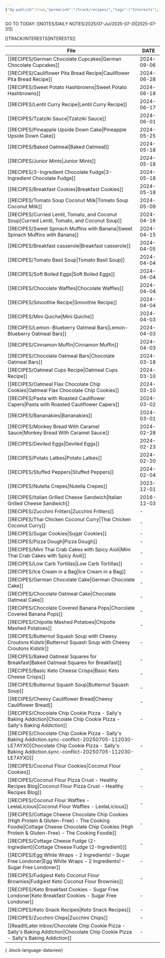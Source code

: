```yaml
---
{"dg-publish":true,"permalink":"/track/recipes/","tags":["Interests"],"noteIcon":"","created":"2024-02-25T15:55:00","updated":"2024-02-25 15:59"}
---
```


GO TO TODAY: [[NOTES/DAILY NOTES/2025/07-Jul/2025-07-31\|2025-07-31]]


[[TRACK/INTERESTS\|INTERESTS]]

| File                                                                                                                                                                                                      | DATE       |
| --------------------------------------------------------------------------------------------------------------------------------------------------------------------------------------------------------- | ---------- |
| [[RECIPES/German Chocolate Cupcakes\|German Chocolate Cupcakes]]                                                                                                                                       | 2024-09-06 |
| [[RECIPES/Cauliflower Pita Bread Recipe\|Cauliflower Pita Bread Recipe]]                                                                                                                               | 2024-06-28 |
| [[RECIPES/Sweet Potato Hashbrowns\|Sweet Potato Hashbrowns]]                                                                                                                                           | 2024-06-18 |
| [[RECIPES/Lentil Curry Recipe\|Lentil Curry Recipe]]                                                                                                                                                   | 2024-06-17 |
| [[RECIPES/Tzatziki Sauce\|Tzatziki Sauce]]                                                                                                                                                             | 2024-06-01 |
| [[RECIPES/Pineapple Upside Down Cake\|Pineapple Upside Down Cake]]                                                                                                                                     | 2024-05-25 |
| [[RECIPES/Baked Oatmeal\|Baked Oatmeal]]                                                                                                                                                               | 2024-05-18 |
| [[RECIPES/Junior Mints\|Junior Mints]]                                                                                                                                                                 | 2024-05-18 |
| [[RECIPES/3-Ingredient Chocolate Fudge\|3-Ingredient Chocolate Fudge]]                                                                                                                                 | 2024-05-18 |
| [[RECIPES/Breakfast Cookies\|Breakfast Cookies]]                                                                                                                                                       | 2024-05-18 |
| [[RECIPES/Tomato Soup Coconut Milk\|Tomato Soup Coconut Milk]]                                                                                                                                         | 2024-05-09 |
| [[RECIPES/Curried Lentil, Tomato, and Coconut Soup\|Curried Lentil, Tomato, and Coconut Soup]]                                                                                                         | 2024-04-16 |
| [[RECIPES/Sweet Spinach Muffins with Banana\|Sweet Spinach Muffins with Banana]]                                                                                                                       | 2024-04-15 |
| [[RECIPES/Breakfast casserole\|Breakfast casserole]]                                                                                                                                                   | 2024-04-05 |
| [[RECIPES/Tomato Basil Soup\|Tomato Basil Soup]]                                                                                                                                                       | 2024-04-04 |
| [[RECIPES/Soft Boiled Eggs\|Soft Boiled Eggs]]                                                                                                                                                         | 2024-04-04 |
| [[RECIPES/Chocolate Waffles\|Chocolate Waffles]]                                                                                                                                                       | 2024-04-04 |
| [[RECIPES/Smoothie Recipe\|Smoothie Recipe]]                                                                                                                                                           | 2024-04-04 |
| [[RECIPES/Mini Quiche\|Mini Quiche]]                                                                                                                                                                   | 2024-04-03 |
| [[RECIPES/Lemon-Blueberry Oatmeal Bars\|Lemon-Blueberry Oatmeal Bars]]                                                                                                                                 | 2024-04-03 |
| [[RECIPES/Cinnamon Muffin\|Cinnamon Muffin]]                                                                                                                                                           | 2024-04-03 |
| [[RECIPES/Chocolate Oatmeal Bars\|Chocolate Oatmeal Bars]]                                                                                                                                             | 2024-03-18 |
| [[RECIPES/Oatmeal Cups Recipe\|Oatmeal Cups Recipe]]                                                                                                                                                   | 2024-03-10 |
| [[RECIPES/Oatmeal Flax Chocolate Chip Cookies\|Oatmeal Flax Chocolate Chip Cookies]]                                                                                                                   | 2024-03-10 |
| [[RECIPES/Pasta with Roasted Cauliflower Capers\|Pasta with Roasted Cauliflower Capers]]                                                                                                               | 2024-03-02 |
| [[RECIPES/Bananakies\|Bananakies]]                                                                                                                                                                     | 2024-03-01 |
| [[RECIPES/Monkey Bread With Caramel Sauce\|Monkey Bread With Caramel Sauce]]                                                                                                                           | 2024-02-28 |
| [[RECIPES/Deviled Eggs\|Deviled Eggs]]                                                                                                                                                                 | 2024-02-23 |
| [[RECIPES/Potato Latkes\|Potato Latkes]]                                                                                                                                                               | 2024-02-20 |
| [[RECIPES/Stuffed Peppers\|Stuffed Peppers]]                                                                                                                                                           | 2024-02-04 |
| [[RECIPES/Nutella Crepes\|Nutella Crepes]]                                                                                                                                                             | 2023-12-01 |
| [[RECIPES/Italian Grilled Cheese Sandwich\|Italian Grilled Cheese Sandwich]]                                                                                                                           | 2016-12-03 |
| [[RECIPES/Zucchini Fritters\|Zucchini Fritters]]                                                                                                                                                       | \-         |
| [[RECIPES/Thai Chicken Coconut Curry\|Thai Chicken Coconut Curry]]                                                                                                                                     | \-         |
| [[RECIPES/Sugar Cookies\|Sugar Cookies]]                                                                                                                                                               | \-         |
| [[RECIPES/Pizza Dough\|Pizza Dough]]                                                                                                                                                                   | \-         |
| [[RECIPES/Mini Thai Crab Cakes with Spicy Aioli\|Mini Thai Crab Cakes with Spicy Aioli]]                                                                                                               | \-         |
| [[RECIPES/Low Carb Tortillas\|Low Carb Tortillas]]                                                                                                                                                     | \-         |
| [[RECIPES/Ice Cream in a Bag\|Ice Cream in a Bag]]                                                                                                                                                     | \-         |
| [[RECIPES/German Chocolate Cake\|German Chocolate Cake]]                                                                                                                                               | \-         |
| [[RECIPES/Chocolate Oatmeal Cake\|Chocolate Oatmeal Cake]]                                                                                                                                             | \-         |
| [[RECIPES/Chocolate Covered Banana Pops\|Chocolate Covered Banana Pops]]                                                                                                                               | \-         |
| [[RECIPES/Chipotle Mashed Potatoes\|Chipotle Mashed Potatoes]]                                                                                                                                         | \-         |
| [[RECIPES/Butternut Squash Soup with Cheesy Croutons  Kidstir\|Butternut Squash Soup with Cheesy Croutons  Kidstir]]                                                                                   | \-         |
| [[RECIPES/Baked Oatmeal Squares for Breakfast\|Baked Oatmeal Squares for Breakfast]]                                                                                                                   | \-         |
| [[RECIPES/Basic Keto Cheese Crisps\|Basic Keto Cheese Crisps]]                                                                                                                                         | \-         |
| [[RECIPES/Butternut Squash Soup\|Butternut Squash Soup]]                                                                                                                                               | \-         |
| [[RECIPES/Cheesy Cauliflower Bread\|Cheesy Cauliflower Bread]]                                                                                                                                         | \-         |
| [[RECIPES/Chocolate Chip Cookie Pizza - Sally's Baking Addiction\|Chocolate Chip Cookie Pizza - Sally's Baking Addiction]]                                                                             | \-         |
| [[RECIPES/Chocolate Chip Cookie Pizza - Sally's Baking Addiction.sync-conflict-20250705-112030-LE7AYXO\|Chocolate Chip Cookie Pizza - Sally's Baking Addiction.sync-conflict-20250705-112030-LE7AYXO]] | \-         |
| [[RECIPES/Coconut Flour Cookies\|Coconut Flour Cookies]]                                                                                                                                               | \-         |
| [[RECIPES/Coconut Flour Pizza Crust - Healthy Recipes Blog\|Coconut Flour Pizza Crust - Healthy Recipes Blog]]                                                                                         | \-         |
| [[RECIPES/Coconut Flour Waffles - LeelaLicious\|Coconut Flour Waffles - LeelaLicious]]                                                                                                                 | \-         |
| [[RECIPES/Cottage Cheese Chocolate Chip Cookies (High Protein & Gluten-Free) - The Cooking Foodie\|Cottage Cheese Chocolate Chip Cookies (High Protein & Gluten-Free) - The Cooking Foodie]]           | \-         |
| [[RECIPES/Cottage Cheese Fudge (2-Ingredient)\|Cottage Cheese Fudge (2-Ingredient)]]                                                                                                                   | \-         |
| [[RECIPES/Egg White Wraps - 2 Ingredients! – Sugar Free Londoner\|Egg White Wraps - 2 Ingredients! – Sugar Free Londoner]]                                                                             | \-         |
| [[RECIPES/Fudgiest Keto Coconut Flour Brownies\|Fudgiest Keto Coconut Flour Brownies]]                                                                                                                 | \-         |
| [[RECIPES/Keto Breakfast Cookies - Sugar Free Londoner\|Keto Breakfast Cookies - Sugar Free Londoner]]                                                                                                 | \-         |
| [[RECIPES/Keto Snack Recipes\|Keto Snack Recipes]]                                                                                                                                                     | \-         |
| [[RECIPES/Zucchini Chips\|Zucchini Chips]]                                                                                                                                                             | \-         |
| [[ReadItLater Inbox/Chocolate Chip Cookie Pizza - Sally's Baking Addiction\|Chocolate Chip Cookie Pizza - Sally's Baking Addiction]]                                                                   | \-         |

{ .block-language-dataview}


